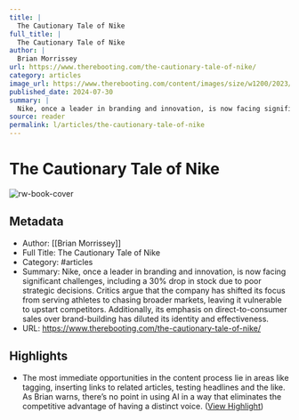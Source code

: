```yaml
---
title: |
  The Cautionary Tale of Nike
full_title: |
  The Cautionary Tale of Nike
author: |
  Brian Morrissey
url: https://www.therebooting.com/the-cautionary-tale-of-nike/
category: articles
image_url: https://www.therebooting.com/content/images/size/w1200/2023/12/Untitled-design--3-.png
published_date: 2024-07-30
summary: |
  Nike, once a leader in branding and innovation, is now facing significant challenges, including a 30% drop in stock due to poor strategic decisions. Critics argue that the company has shifted its focus from serving athletes to chasing broader markets, leaving it vulnerable to upstart competitors. Additionally, its emphasis on direct-to-consumer sales over brand-building has diluted its identity and effectiveness.
source: reader
permalink: l/articles/the-cautionary-tale-of-nike
---
```

# The Cautionary Tale of Nike

![rw-book-cover](https://www.therebooting.com/content/images/size/w1200/2023/12/Untitled-design--3-.png)

## Metadata
- Author: [[Brian Morrissey]]
- Full Title: The Cautionary Tale of Nike
- Category: #articles
- Summary: Nike, once a leader in branding and innovation, is now facing significant challenges, including a 30% drop in stock due to poor strategic decisions. Critics argue that the company has shifted its focus from serving athletes to chasing broader markets, leaving it vulnerable to upstart competitors. Additionally, its emphasis on direct-to-consumer sales over brand-building has diluted its identity and effectiveness.
- URL: https://www.therebooting.com/the-cautionary-tale-of-nike/

## Highlights
- The most immediate opportunities in the content process lie in areas like tagging, inserting links to related articles, testing headlines and the like. As Brian warns, there’s no point in using AI in a way that eliminates the competitive advantage of having a distinct voice. ([View Highlight](https://read.readwise.io/read/01j5zcmesbfhrgfvya0ts9rhw9))


